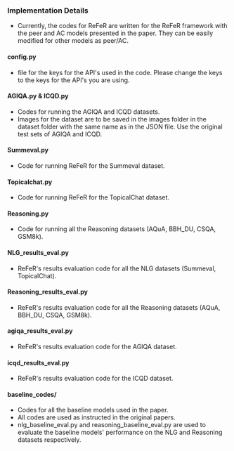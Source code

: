 
### Implementation Details

- Currently, the codes for ReFeR are written for the ReFeR framework with the peer and AC models presented in the paper. They can be easily modified for other models as peer/AC.

#### config.py
- file for the keys for the API's used in the code. Please change the keys to the keys for the API's you are using.

#### AGIQA.py & ICQD.py
- Codes for running the AGIQA and ICQD datasets.
- Images for the dataset are to be saved in the images folder in the dataset folder with the same name as in the JSON file. Use the original test sets of AGIQA and ICQD.

#### Summeval.py
- Code for running ReFeR for the Summeval dataset.

#### Topicalchat.py
- Code for running ReFeR for the TopicalChat dataset.

#### Reasoning.py
- Code for running all the Reasoning datasets (AQuA, BBH_DU, CSQA, GSM8k).

#### NLG_results_eval.py
- ReFeR's results evaluation code for all the NLG datasets (Summeval, TopicalChat).

#### Reasoning_results_eval.py
- ReFeR's results evaluation code for all the Reasoning datasets (AQuA, BBH_DU, CSQA, GSM8k).

#### agiqa_results_eval.py
- ReFeR's results evaluation code for the AGIQA dataset.

#### icqd_results_eval.py
- ReFeR's results evaluation code for the ICQD dataset.

#### baseline_codes/
- Codes for all the baseline models used in the paper.
- All codes are used as instructed in the original papers.
- nlg_baseline_eval.py and reasoning_baseline_eval.py are used to evaluate the baseline models' performance on the NLG and Reasoning datasets respectively.
